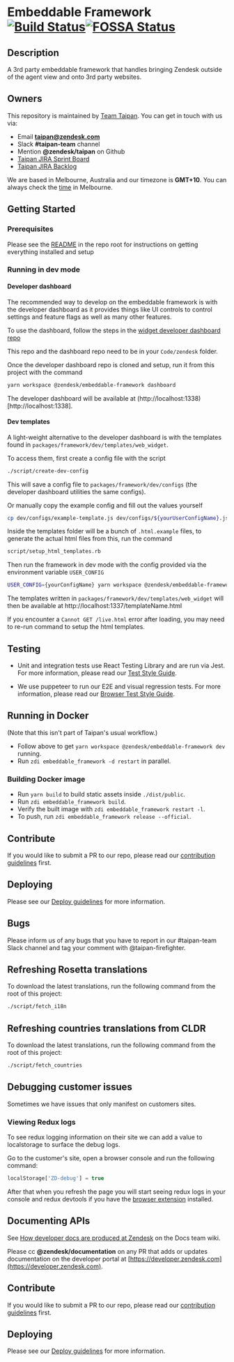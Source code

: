 # Embeddable Framework [![Build Status](https://github.com/zendesk/embeddable_framework/workflows/repo-checks/badge.svg)](https://github.com/zendesk/embeddable_framework/workflows/repo-checks/badge.svg)[![FOSSA Status](https://app.fossa.io/api/projects/custom%2B4071%2Fgit%40github.com%3Azendesk%2Fembeddable_framework.git.svg?type=shield)](https://app.fossa.io/projects/custom%2B4071%2Fgit%40github.com%3Azendesk%2Fembeddable_framework.git?ref=badge_shield)

## Description

A 3rd party embeddable framework that handles bringing Zendesk outside of the agent view and onto 3rd party websites.

## Owners

This repository is maintained by [Team Taipan](https://zendesk.atlassian.net/wiki/pages/viewpage.action?pageId=86114732). You can get in touch with us via:

- Email **taipan@zendesk.com**
- Slack **#taipan-team** channel
- Mention **@zendesk/taipan** on Github
- [Taipan JIRA Sprint Board](https://zendesk.atlassian.net/jira/software/projects/EWW/boards/1270)
- [Taipan JIRA Backlog](https://zendesk.atlassian.net/jira/software/projects/EWW/boards/1270/backlog)

We are based in Melbourne, Australia and our timezone is **GMT+10**. You can always check the [time](http://time.is/Melbourne) in Melbourne.

## Getting Started

### Prerequisites

Please see the [README](/README.md) in the repo root for instructions on getting everything installed and setup

### Running in dev mode

#### Developer dashboard

The recommended way to develop on the embeddable framework is with the developer dashboard as it provides things like UI controls to control settings and feature flags as well as many other features.

To use the dashboard, follow the steps in the [widget developer dashboard repo](https://github.com/zendesk/widget-developer-dashboard)

This repo and the dashboard repo need to be in your `Code/zendesk` folder.

Once the developer dashboard repo is cloned and setup, run it from this project with the command

```sh
yarn workspace @zendesk/embeddable-framework dashboard
```

The developer dashboard will be available at (http://localhost:1338)[http://localhost:1338].

#### Dev templates

A light-weight alternative to the developer dashboard is with the templates found in `packages/framework/dev/templates/web_widget`.

To access them, first create a config file with the script

```bash
./script/create-dev-config
```

This will save a config file to `packages/framework/dev/configs` (the developer dashboard utilities the same configs).

Or manually copy the example config and fill out the values yourself

```bash
cp dev/configs/example-template.js dev/configs/${yourUserConfigName}.js
```

Inside the templates folder will be a bunch of `.html.example` files, to generate the actual html files from this, run the command

```bash
script/setup_html_templates.rb
```

Then run the framework in dev mode with the config provided via the environment variable `USER_CONFIG`

```bash
USER_CONFIG={yourConfigName} yarn workspace @zendesk/embeddable-framework dev
```

The templates written in `packages/framework/dev/templates/web_widget` will then be available at http://localhost:1337/templateName.html

If you encounter a `Cannot GET /live.html` error after loading, you may need to re-run command to setup the html templates.

## Testing

- Unit and integration tests use React Testing Library and are run via Jest. For more information, please
  read our [Test Style Guide](./TEST_STYLE.md).

- We use puppeteer to run our E2E and visual regression tests. For more information, please read our [Browser Test Style Guide](./BROWSER_TEST_STYLE.md).

## Running in Docker

(Note that this isn't part of Taipan's usual workflow.)

- Follow above to get `yarn workspace @zendesk/embeddable-framework dev` running.
- Run `zdi embeddable_framework -d restart` in parallel.

### Building Docker image

- Run `yarn build` to build static assets inside `./dist/public`.
- Run `zdi embeddable_framework build`.
- Verify the built image with `zdi embeddable_framework restart -l`.
- To push, run `zdi embeddable_framework release --official`.

## Contribute

If you would like to submit a PR to our repo, please read our [contribution guidelines](CONTRIBUTING.md) first.

## Deploying

Please see our [Deploy guidelines](https://github.com/zendesk/embeddable_framework/blob/master/DEPLOY.md) for more information.

## Bugs

Please inform us of any bugs that you have to report in our #taipan-team Slack channel and tag your comment with @taipan-firefighter.

## Refreshing Rosetta translations

To download the latest translations, run the following command from the root of this project:

```bash
./script/fetch_i18n
```

## Refreshing countries translations from CLDR

To download the latest translations, run the following command from the root of this project:

```bash
./script/fetch_countries
```

## Debugging customer issues

Sometimes we have issues that only manifest on customers sites.

### Viewing Redux logs

To see redux logging information on their site we can add a value to localstorage to surface the debug logs.

Go to the customer's site, open a browser console and run the following command:

```js
localStorage['ZD-debug'] = true
```

After that when you refresh the page you will start seeing redux logs in your console and redux devtools if you have the [browser extension](https://github.com/zalmoxisus/redux-devtools-extension) installed.

## Documenting APIs

See <a href="https://zendesk.atlassian.net/wiki/spaces/DOC/pages/641704628/How+developer+docs+are+produced+at+Zendesk" target="_blank">How developer docs are produced at Zendesk</a> on the Docs team wiki.

Please cc **@zendesk/documentation** on any PR that adds or updates documentation on the developer portal at [https://developer.zendesk.com](https://developer.zendesk.com).

## Contribute

If you would like to submit a PR to our repo, please read our [contribution guidelines](CONTRIBUTING.md) first.

## Deploying

Please see our [Deploy guidelines](https://github.com/zendesk/embeddable_framework/blob/master/DEPLOY.md) for more information.
